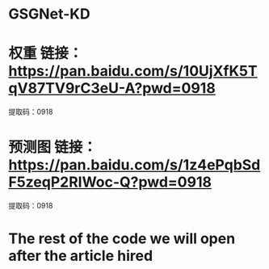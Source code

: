 # GSGNet-KD
# 权重 链接：https://pan.baidu.com/s/10UjXfK5TqV87TV9rC3eU-A?pwd=0918 
提取码：0918
# 预测图 链接：https://pan.baidu.com/s/1z4ePqbSdF5zeqP2RIWoc-Q?pwd=0918 
提取码：0918
# The rest of the code we will open after the article hired

